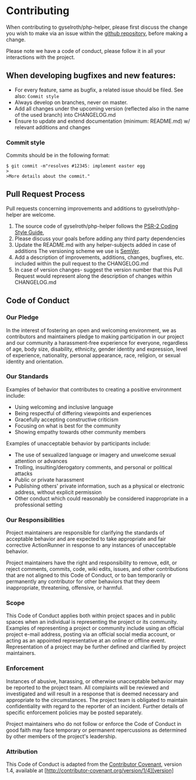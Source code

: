 # Contributing

When contributing to gyselroth/php-helper, please first discuss the change you wish to make via an issue
within the [github repository](#https://github.com/gyselroth/php-helper/issues), before making a change. 

Please note we have a code of conduct, please follow it in all your interactions with the project.


## When developing bugfixes and new features:

* For every feature, same as bugfix, a related issue should be filed. See also: ``Commit style`` 
* Always develop on branches, never on master. 
* Add all changes under the upcoming version (reflected also in the name of the used branch) into CHANGELOG.md
* Ensure to update and extend documentation (minimum: README.md) w/ relevant additions and changes


### Commit style

Commits should be in the following format:

```
$ git commit -m"resolves #12345: implement easter egg
>
>More details about the commit."
```


## Pull Request Process

Pull requests concerning improvements and additions to gyselroth/php-helper are welcome.

1. The source code of gyselroth/php-helper follows the [PSR-2 Coding Style Guide](https://www.php-fig.org/psr/psr-2/),
2. Please discuss your goals before adding any third party dependencies
3. Update the README.md with any helper-subjects added in case of additions
   The versioning scheme we use is [SemVer](http://semver.org/).
4. Add a description of improvements, additions, changes, bugfixes, etc. included within the pull request to the CHANGELOG.md
5. In case of version changes- suggest the  version number that this Pull Request would represent along the description 
   of changes within CHANGELOG.md


## Code of Conduct

### Our Pledge

In the interest of fostering an open and welcoming environment, we as
contributors and maintainers pledge to making participation in our project and
our community a harassment-free experience for everyone, regardless of age, body
size, disability, ethnicity, gender identity and expression, level of experience,
nationality, personal appearance, race, religion, or sexual identity and
orientation.


### Our Standards

Examples of behavior that contributes to creating a positive environment
include:

* Using welcoming and inclusive language
* Being respectful of differing viewpoints and experiences
* Gracefully accepting constructive criticism
* Focusing on what is best for the community
* Showing empathy towards other community members

Examples of unacceptable behavior by participants include:

* The use of sexualized language or imagery and unwelcome sexual attention or
advances
* Trolling, insulting/derogatory comments, and personal or political attacks
* Public or private harassment
* Publishing others' private information, such as a physical or electronic
  address, without explicit permission
* Other conduct which could reasonably be considered inappropriate in a
  professional setting


### Our Responsibilities

Project maintainers are responsible for clarifying the standards of acceptable
behavior and are expected to take appropriate and fair corrective ActionRunner in
response to any instances of unacceptable behavior.

Project maintainers have the right and responsibility to remove, edit, or
reject comments, commits, code, wiki edits, issues, and other contributions
that are not aligned to this Code of Conduct, or to ban temporarily or
permanently any contributor for other behaviors that they deem inappropriate,
threatening, offensive, or harmful.


### Scope

This Code of Conduct applies both within project spaces and in public spaces
when an individual is representing the project or its community. Examples of
representing a project or community include using an official project e-mail
address, posting via an official social media account, or acting as an appointed
representative at an online or offline event. Representation of a project may be
further defined and clarified by project maintainers.


### Enforcement

Instances of abusive, harassing, or otherwise unacceptable behavior may be
reported to the project team. All complaints will be reviewed and investigated 
and will result in a response that is deemed necessary and appropriate to the 
circumstances. The project team is obligated to maintain confidentiality with 
regard to the reporter of an incident.
Further details of specific enforcement policies may be posted separately.

Project maintainers who do not follow or enforce the Code of Conduct in good
faith may face temporary or permanent repercussions as determined by other
members of the project's leadership.


### Attribution

This Code of Conduct is adapted from the [Contributor Covenant][homepage], version 1.4,
available at [http://contributor-covenant.org/version/1/4][version]

[homepage]: http://contributor-covenant.org
[version]: http://contributor-covenant.org/version/1/4/

